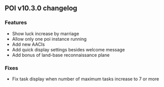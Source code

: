 ## POI v10.3.0 changelog
### Features
- Show luck increase by marriage
- Allow only one poi instance running
- Add new AACIs
- Add quick display settings besides welcome message
- Add bonus of land-base reconnaissance plane

### Fixes
- Fix task display when number of maximum tasks increase to 7 or more
